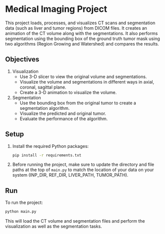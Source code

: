 # Medical Imaging Project

This project loads, processes, and visualizes CT scans and segmentation data (such as liver and tumor regions) from DICOM files. It creates an animation of the CT volume along with the segmentations. It also performs segmentation using the bounding box of the ground truth tumor mask using two algorithms (Region Growing and Watershed) and compares the results.

## Objectives
1. Visualization
   - Use 3-D slicer to view the original volume and segmentations.
   - Visualize the volume and segmentations in different ways in axial, coronal, sagittal plane.
   - Create a 3-D animation to visualize the volume.
2. Segmentation
   - Use the bounding box from the original tumor to create a segmentation algorithm.
   - Visualize the predicted and original tumor.
   - Evaluate the performance of the algorithm.

## Setup

1. Install the required Python packages:

   ```bash
   pip install -r requirements.txt
   ```

2. Before running the project, make sure to update the directory and file paths at the top of `main.py` to match the location of your data on your system (INP_DIR, REF_DIR, LIVER_PATH, TUMOR_PATH).

## Run

To run the project:

```bash
python main.py
```

This will load the CT volume and segmentation files and perform the visualization as well as the segmentation tasks.
